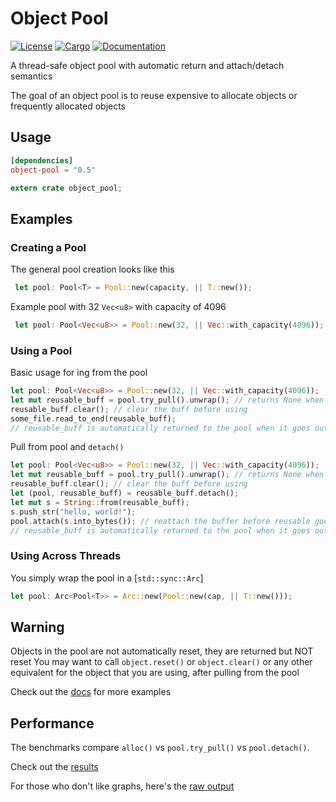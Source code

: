 # Object Pool
[![License](https://img.shields.io/badge/license-MIT%2FApache--2.0-blue.svg)](
https://github.com/CJP10/object-pool)
[![Cargo](https://img.shields.io/crates/v/object-pool.svg)](
https://crates.io/crates/object-pool)
[![Documentation](https://docs.rs/object-pool/badge.svg)](
https://docs.rs/object-pool)

A thread-safe object pool with automatic return and attach/detach semantics

The goal of an object pool is to reuse expensive to allocate objects or frequently allocated objects

## Usage
```toml
[dependencies]
object-pool = "0.5"
```
```rust
extern crate object_pool;
```
## Examples

### Creating a Pool

The general pool creation looks like this
```rust
 let pool: Pool<T> = Pool::new(capacity, || T::new());
```
Example pool with 32 `Vec<u8>` with capacity of 4096
```rust
 let pool: Pool<Vec<u8>> = Pool::new(32, || Vec::with_capacity(4096));
```

### Using a Pool

Basic usage for 
ing from the pool
```rust
let pool: Pool<Vec<u8>> = Pool::new(32, || Vec::with_capacity(4096));
let mut reusable_buff = pool.try_pull().unwrap(); // returns None when the pool is saturated
reusable_buff.clear(); // clear the buff before using
some_file.read_to_end(reusable_buff);
// reusable_buff is automatically returned to the pool when it goes out of scope
```
Pull from pool and `detach()`
```rust
let pool: Pool<Vec<u8>> = Pool::new(32, || Vec::with_capacity(4096));
let mut reusable_buff = pool.try_pull().unwrap(); // returns None when the pool is saturated
reusable_buff.clear(); // clear the buff before using
let (pool, reusable_buff) = reusable_buff.detach();
let mut s = String::from(reusable_buff);
s.push_str("hello, world!");
pool.attach(s.into_bytes()); // reattach the buffer before reusable goes out of scope
// reusable_buff is automatically returned to the pool when it goes out of scope
```

### Using Across Threads

You simply wrap the pool in a [`std::sync::Arc`]
```rust
let pool: Arc<Pool<T>> = Arc::new(Pool::new(cap, || T::new()));
```

## Warning

Objects in the pool are not automatically reset, they are returned but NOT reset
You may want to call `object.reset()` or  `object.clear()`
or any other equivalent for the object that you are using, after pulling from the pool

Check out the [docs] for more examples

## Performance
The benchmarks compare `alloc()` vs `pool.try_pull()` vs `pool.detach()`.

Check out the [results]

For those who don't like graphs, here's the [raw output]

[raw output]: https://github.com/CJP10/object-pool/blob/master/BENCHMARK.md
[docs]: https://docs.rs/object-pool
[benches]: https://github.com/CJP10/object-pool/blob/master/src/lib.rs#L232
[`Arc`]: https://doc.rust-lang.org/stable/std/sync/struct.Arc.html
[results]: https://cjp10.github.io/object-pool/benches/criterion/report/index.html
